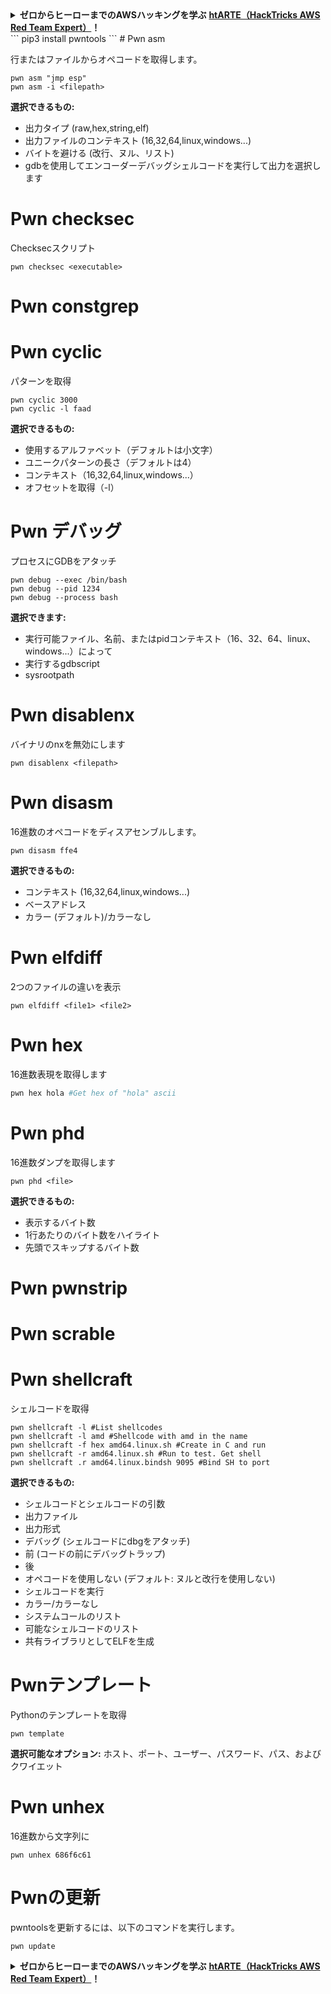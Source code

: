 <details>

<summary><strong>ゼロからヒーローまでのAWSハッキングを学ぶ</strong> <a href="https://training.hacktricks.xyz/courses/arte"><strong>htARTE（HackTricks AWS Red Team Expert）</strong></a><strong>！</strong></summary>

HackTricksをサポートする他の方法:

* **HackTricksで企業を宣伝したい**または**HackTricksをPDFでダウンロードしたい**場合は、[**SUBSCRIPTION PLANS**](https://github.com/sponsors/carlospolop)をチェックしてください！
* [**公式PEASS＆HackTricksのグッズ**](https://peass.creator-spring.com)を入手する
* [**The PEASS Family**](https://opensea.io/collection/the-peass-family)を発見し、独占的な[**NFTs**](https://opensea.io/collection/the-peass-family)のコレクションを見つける
* **💬 [**Discordグループ**](https://discord.gg/hRep4RUj7f)に参加するか、[**telegramグループ**](https://t.me/peass)に参加するか、**Twitter** 🐦 [**@hacktricks_live**](https://twitter.com/hacktricks_live)**をフォローする**
* **ハッキングトリックを共有するために、PRを** [**HackTricks**](https://github.com/carlospolop/hacktricks) **と** [**HackTricks Cloud**](https://github.com/carlospolop/hacktricks-cloud) **のGitHubリポジトリに提出してください。**

</details>
```
pip3 install pwntools
```
# Pwn asm

行またはファイルからオペコードを取得します。
```
pwn asm "jmp esp"
pwn asm -i <filepath>
```
**選択できるもの:**

* 出力タイプ (raw,hex,string,elf)
* 出力ファイルのコンテキスト (16,32,64,linux,windows...)
* バイトを避ける (改行、ヌル、リスト)
* gdbを使用してエンコーダーデバッグシェルコードを実行して出力を選択します

# **Pwn checksec**

Checksecスクリプト
```
pwn checksec <executable>
```
# Pwn constgrep

# Pwn cyclic

パターンを取得
```
pwn cyclic 3000
pwn cyclic -l faad
```
**選択できるもの:**

* 使用するアルファベット（デフォルトは小文字）
* ユニークパターンの長さ（デフォルトは4）
* コンテキスト（16,32,64,linux,windows...）
* オフセットを取得（-l）

# Pwn デバッグ

プロセスにGDBをアタッチ
```
pwn debug --exec /bin/bash
pwn debug --pid 1234
pwn debug --process bash
```
**選択できます:**

* 実行可能ファイル、名前、またはpidコンテキスト（16、32、64、linux、windows...）によって
* 実行するgdbscript
* sysrootpath

# Pwn disablenx

バイナリのnxを無効にします
```
pwn disablenx <filepath>
```
# Pwn disasm

16進数のオペコードをディスアセンブルします。
```
pwn disasm ffe4
```
**選択できるもの:**

* コンテキスト (16,32,64,linux,windows...)
* ベースアドレス
* カラー (デフォルト)/カラーなし

# Pwn elfdiff

2つのファイルの違いを表示
```
pwn elfdiff <file1> <file2>
```
# Pwn hex

16進数表現を取得します
```bash
pwn hex hola #Get hex of "hola" ascii
```
# Pwn phd

16進数ダンプを取得します
```
pwn phd <file>
```
**選択できるもの:**

* 表示するバイト数
* 1行あたりのバイト数をハイライト
* 先頭でスキップするバイト数

# Pwn pwnstrip

# Pwn scrable

# Pwn shellcraft

シェルコードを取得
```
pwn shellcraft -l #List shellcodes
pwn shellcraft -l amd #Shellcode with amd in the name
pwn shellcraft -f hex amd64.linux.sh #Create in C and run
pwn shellcraft -r amd64.linux.sh #Run to test. Get shell
pwn shellcraft .r amd64.linux.bindsh 9095 #Bind SH to port
```
**選択できるもの:**

* シェルコードとシェルコードの引数
* 出力ファイル
* 出力形式
* デバッグ (シェルコードにdbgをアタッチ)
* 前 (コードの前にデバッグトラップ)
* 後
* オペコードを使用しない (デフォルト: ヌルと改行を使用しない)
* シェルコードを実行
* カラー/カラーなし
* システムコールのリスト
* 可能なシェルコードのリスト
* 共有ライブラリとしてELFを生成

# Pwnテンプレート

Pythonのテンプレートを取得
```
pwn template
```
**選択可能なオプション:** ホスト、ポート、ユーザー、パスワード、パス、およびクワイエット

# Pwn unhex

16進数から文字列に
```
pwn unhex 686f6c61
```
# Pwnの更新

pwntoolsを更新するには、以下のコマンドを実行します。
```
pwn update
```
<details>

<summary><strong>ゼロからヒーローまでのAWSハッキングを学ぶ</strong> <a href="https://training.hacktricks.xyz/courses/arte"><strong>htARTE（HackTricks AWS Red Team Expert）</strong></a><strong>！</strong></summary>

HackTricksをサポートする他の方法:

* **HackTricksで企業を宣伝したい**または**HackTricksをPDFでダウンロードしたい**場合は、[**SUBSCRIPTION PLANS**](https://github.com/sponsors/carlospolop)をチェックしてください！
* [**公式PEASS＆HackTricksスワッグ**](https://peass.creator-spring.com)を入手する
* [**The PEASS Family**](https://opensea.io/collection/the-peass-family)、当社の独占的な[**NFTs**](https://opensea.io/collection/the-peass-family)コレクションを発見する
* **💬 [**Discordグループ**](https://discord.gg/hRep4RUj7f)に参加するか、[**telegramグループ**](https://t.me/peass)に参加するか、**Twitter** 🐦 [**@hacktricks_live**](https://twitter.com/hacktricks_live)**をフォローする**
* **ハッキングトリックを共有するには、PRを** [**HackTricks**](https://github.com/carlospolop/hacktricks) **および** [**HackTricks Cloud**](https://github.com/carlospolop/hacktricks-cloud) **のGitHubリポジトリに提出してください。**

</details>
